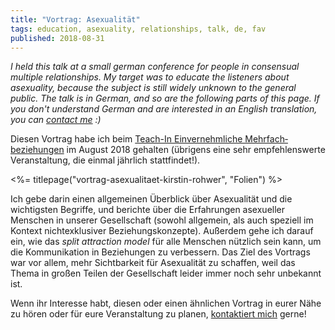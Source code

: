 ```yaml
---
title: "Vortrag: Asexualität"
tags: education, asexuality, relationships, talk, de, fav
published: 2018-08-31
---
```


*I held this talk at a small german conference for people in consensual multiple relationships. My target was to educate the listeners about asexuality, because the subject is still widely unknown to the general public.
The talk is in German, and so are the following parts of this page. If you don't understand German and are interested in an English translation, you can [contact me](/about/) :)*

Diesen Vortrag habe ich beim [Teach-In Einvernehmliche Mehr&shy;fach&shy;beziehungen](https://polyffm.wordpress.com/teach-in-2018/) im August 2018 gehalten (übrigens eine sehr empfehlenswerte Veranstaltung, die einmal jährlich stattfindet!).

<%= titlepage("vortrag-asexualitaet-kirstin-rohwer", "Folien") %>

Ich gebe darin einen allgemeinen Überblick über Asexualität und die wichtigsten Begriffe, und berichte über die Erfahrungen asexueller Menschen in unserer Gesellschaft (sowohl allgemein, als auch speziell im Kontext nichtexklusiver Beziehungskonzepte). Außerdem gehe ich darauf ein, wie das *split attraction model* für alle Menschen nützlich sein kann, um die Kommunikation in Beziehungen zu verbessern.
Das Ziel des Vortrags war vor allem, mehr Sichtbarkeit für Asexualität zu schaffen, weil das Thema in großen Teilen der Gesellschaft leider immer noch sehr unbekannt ist.

Wenn ihr Interesse habt, diesen oder einen ähnlichen Vortrag in eurer Nähe zu hören oder für eure Veranstaltung zu planen, [kontaktiert mich](/about/) gerne!


